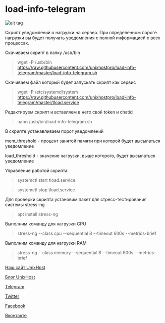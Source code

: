 # load-info-telegram

![alt tag](https://github.com/unixhostpro/load-info-telegram/blob/master/loadinfotel.png)

Скрипт уведомлений о нагрузки на сервер. При определенном пороге нагрузки вы будет получать уведомления с полной информацией о всех процессах. 

Скачиваем скрипт в папку /usb/bin
> wget -P /usb/bin https://raw.githubusercontent.com/unixhostpro/load-info-telegram/master/load-info-telegram.sh

Cкачиваем файл который будет запускать скрипт как сервис 
> wget -P /etc/systemd/system https://raw.githubusercontent.com/unixhostpro/load-info-telegram/master/tload.service

Редактируем скрипт и вставляем в него свой token и chatid 

> nano /usb/bin/load-info-telegram.sh

В скрипте устанавливаем порог уведомлений

mem_threshold - процент занятой памяти при которой будет высылаться уведомление 

load_threshold - значение нагрузки, выше которого, будет высылаться уведомление

Управление работой скрипта

> systemctl start tload.service

> systemctl stop tload.service

Для проверки скрипта установим пакет для стресс-тестирования системы stress-ng 

>apt install stress-ng

Выполним команду для нагрузки CPU 

>stress-ng --class cpu --sequential 8 --timeout 600s --metrics-brief

Выполним команду для нагрузки RAM

>stress-ng --class memory --sequential 8 --timeout 600s --metrics-brief




[Наш сайт UnixHost](https://unixhost.pro/)

[Блог UnixHost](https://blog.unixhost.pro/)

[Telegram](https://t.me/unixhostpro)

[Twitter](https://twitter.com/UnixHostPro)

[Facebook](https://www.facebook.com/unixhost.pro)

[Вконтакте](https://vk.com/unixhost)
